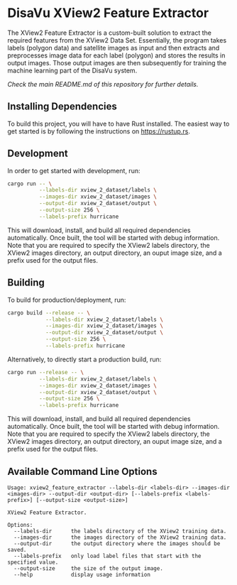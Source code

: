
# DisaVu XView2 Feature Extractor

The XView2 Feature Extractor is a custom-built solution to extract the required features from the XView2 Data Set. Essentially, the program takes labels (polygon data) and satellite images as input and then extracts and preprocesses image data for each label (polygon) and stores the results in output images. Those output images are then subsequently for training the machine learning part of the DisaVu system.

*Check the main README.md of this repository for further details.*


## Installing Dependencies

To build this project, you will have to have Rust installed. The easiest way to get started is by following the instructions on https://rustup.rs.


## Development

In order to get started with development, run:
```bash
cargo run -- \
          --labels-dir xview_2_dataset/labels \
          --images-dir xview_2_dataset/images \
          --output-dir xview_2_dataset/output \
          --output-size 256 \
          --labels-prefix hurricane
```

This will download, install, and build all required dependencies automatically. Once built, the tool will be started with debug information. Note that you are required to specify the XView2 labels directory, the XView2 images directory, an output directory, an ouput image size, and a prefix used for the output files.


## Building

To build for production/deployment, run:

```bash
cargo build --release -- \
            --labels-dir xview_2_dataset/labels \
            --images-dir xview_2_dataset/images \
            --output-dir xview_2_dataset/output \
            --output-size 256 \
            --labels-prefix hurricane
```

Alternatively, to directly start a production build, run:

```bash
cargo run --release -- \
          --labels-dir xview_2_dataset/labels \
          --images-dir xview_2_dataset/images \
          --output-dir xview_2_dataset/output \
          --output-size 256 \
          --labels-prefix hurricane
```

This will download, install, and build all required dependencies automatically. Once built, the tool will be started with debug information. Note that you are required to specify the XView2 labels directory, the XView2 images directory, an output directory, an ouput image size, and a prefix used for the output files.


## Available Command Line Options

```
Usage: xview2_feature_extractor --labels-dir <labels-dir> --images-dir <images-dir> --output-dir <output-dir> [--labels-prefix <labels-prefix>] [--output-size <output-size>]

XView2 Feature Extractor.

Options:
  --labels-dir      the labels directory of the XView2 training data.
  --images-dir      the images directory of the XView2 training data.
  --output-dir      the output directory where the images should be saved.
  --labels-prefix   only load label files that start with the specified value.
  --output-size     the size of the output image.
  --help            display usage information
```
